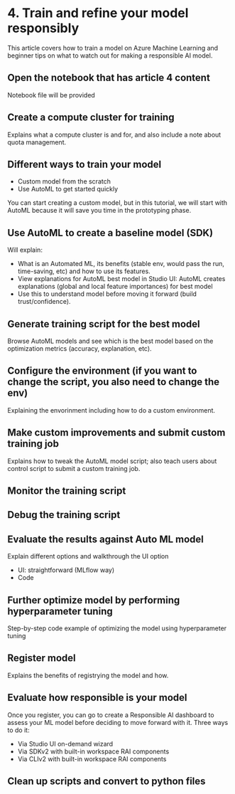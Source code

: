 # 4. Train and refine your model responsibly
This article covers how to train a model on Azure Machine Learning and beginner tips on what to watch out for making a responsible AI model.

## Open the notebook that has article 4 content
Notebook file will be provided

## Create a compute cluster for training
Explains what a compute cluster is and for, and also include a note about quota management.

## Different ways to train your model 

- Custom model from the scratch
- Use AutoML to get started quickly

You can start creating a custom model, but in this tutorial, we will start with AutoML because it will save you time in the prototyping phase.

## Use AutoML to create a baseline model (SDK)
Will explain:

- What is an Automated ML, its benefits (stable env, would pass the run, time-saving, etc) and how to use its features. 
- View explanations for AutoML best model in Studio UI: AutoML creates explanations (global and local feature importances) for best model
- Use this to understand model before moving it forward (build trust/confidence). 

## Generate training script for the best model
Browse AutoML models and see which is the best model based on the optimization metrics (accuracy, explanation, etc). 

## Configure the environment (if you want to change the script, you also need to change the env)
Explaining the envorinment including how to do a custom environment.

## Make custom improvements and submit custom training job
Explains how to tweak the AutoML model script; also teach users about control script to submit a custom training job.

## Monitor the training script

## Debug the training script

## Evaluate the results against Auto ML model
Explain different options and walkthrough the UI option

- UI: straightforward (MLflow way)
- Code

## Further optimize model by performing hyperparameter tuning
Step-by-step code example of optimizing the model using hyperparameter tuning

## Register model
Explains the benefits of registrying the model and how.

## Evaluate how responsible is your model
Once you register, you can go to create a Responsible AI dashboard to assess your ML model before deciding to move forward with it. Three ways to do it:

- Via Studio UI on-demand wizard
- Via SDKv2 with built-in workspace RAI components
- Via CLIv2 with built-in workspace RAI components

## Clean up scripts and convert to python files
